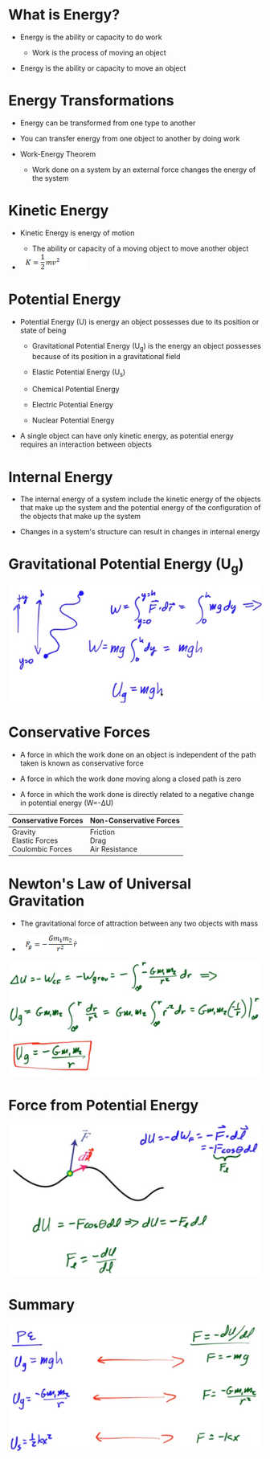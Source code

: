 What is Energy?
===============

-   Energy is the ability or capacity to do work

    -   Work is the process of moving an object

-   Energy is the ability or capacity to move an object

Energy Transformations
======================

-   Energy can be transformed from one type to another

-   You can transfer energy from one object to another by doing work

-   Work-Energy Theorem

    -   Work done on a system by an external force changes the energy of the system

Kinetic Energy
==============

-   Kinetic Energy is energy of motion

    -   The ability or capacity of a moving object to move another object

-   <img src="./media/image86.png" alt="C:\25225E85\B09A51C6-0574-4A0C-A2C1-496768C10C63_files\image086.png"/>

Potential Energy
================

-   Potential Energy (U) is energy an object possesses due to its position or state of being

    -   Gravitational Potential Energy (U<sub>g</sub>) is the energy an object possesses because of its position in a gravitational field

    -   Elastic Potential Energy (U<sub>s</sub>)

    -   Chemical Potential Energy

    -   Electric Potential Energy

    -   Nuclear Potential Energy

-   A single object can have only kinetic energy, as potential energy requires an interaction between objects

Internal Energy
===============

-   The internal energy of a system include the kinetic energy of the objects that make up the system and the potential energy of the configuration of the objects that make up the system

-   Changes in a system's structure can result in changes in internal energy

Gravitational Potential Energy (U<sub>g</sub>)
==============================================

  <img src="./media/image87.png" alt="wgL CG = wgh "/>

Conservative Forces 
====================

-   A force in which the work done on an object is independent of the path taken is known as conservative force

-   A force in which the work done moving along a closed path is zero

-   A force in which the work done is directly related to a negative change in potential energy (W=-ΔU)

<table>
<thead>
<tr class="header">
<th>Conservative Forces</th>
<th>Non-Conservative Forces</th>
</tr>
</thead>
<tbody>
<tr class="odd">
<td>Gravity<br />
Elastic Forces<br />
Coulombic Forces</td>
<td>Friction<br />
Drag<br />
Air Resistance</td>
</tr>
</tbody>
</table>

Newton's Law of Universal Gravitation
=====================================

-   The gravitational force of attraction between any two objects with mass

-   <img src="./media/image88.png" alt="C:\25225E85\B09A51C6-0574-4A0C-A2C1-496768C10C63_files\image088.png"/>

  <img src="./media/image89.png" alt="C:\25225E85\B09A51C6-0574-4A0C-A2C1-496768C10C63_files\image089.png"/>

Force from Potential Energy
===========================

  <img src="./media/image90.png" alt="C:\25225E85\B09A51C6-0574-4A0C-A2C1-496768C10C63_files\image090.png"/>

Summary
=======

  <img src="./media/image91.png" alt="C:\25225E85\B09A51C6-0574-4A0C-A2C1-496768C10C63_files\image091.png"/>